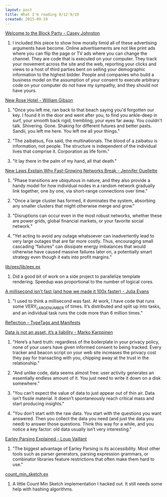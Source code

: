 ```yaml
---
layout: post
title: What I'm reading 9/12-9/19
created: 2015-09-19
---
```


[Welcome to the Block Party - Casey Johnston](http://www.theawl.com/2015/09/welcome-to-the-block-party)

1. I included this piece to show how morally timid all of these advertising arguments have become. Online advertisements are not like print ads where you can flip the page or TV ads where you can change the channel. They are code that is executed on your computer. They track your movement across the site and the web, reporting your clicks and views to a host of third parties bent on selling your demographic information to the highest bidder. People and companies who build a business model on the assumption of your consent to execute arbitrary code on your computer do not have my sympathy, and they should not have yours.

[New Rose Hotel - William Gibson](http://www.voidspace.org.uk/cyberpunk/burning_chrome.shtml#newrose)

1. "Once you left me, ran back to that beach saying you'd forgotten our key. I found it in the door and went after you, to find you ankle-deep in surf, your smooth back rigid, trembling; your eyes far away. You couldn't talk. Shivering. Gone. Shaking for different futures and better pasts. Sandii, you left me here. You left me all your things."

2. "The zaibatsus, Fox said, the multinationals. The blood of a zaibatsu is information, not people. The structure is independent of the individual lives that comprise it. Corporation as life form."

3. "It lay there in the palm of my hand, all that death."

[New Laws Explain Why Fast-Growing Networks Break - Jennifer Ouellette](http://www.wired.com/2015/08/new-laws-explain-fast-growing-networks-break/)

1. "Phase transitions are ubiquitous in nature, and they also provide a handy model for how individual nodes in a random network gradually link together, one by one, via short-range connections over time."

2. "Once a large cluster has formed, it dominates the system, absorbing any smaller clusters that might otherwise merge and grow."

3. "Disruptions can occur even in the most robust networks, whether these are power grids, global financial markets, or your favorite social network."

4. "Yet acting to avoid any outage whatsoever can inadvertently lead to very large outages that are far more costly. Thus, encouraging small cascading “failures” can dissipate energy imbalances that would otherwise have caused massive failures later on, a potentially smart strategy even though it eats into profit margins."

[lib/eex/lib/eex.ex](https://github.com/elixir-lang/elixir/blob/v1.0.5/lib/eex/lib/eex.ex)

1. Did a good bit of work on a side project to parallelize template rendering. Speedup was proportional to the number of logical cores.

[A millisecond isn't fast (and how we made it 100x faster) - Julia Evans](http://jvns.ca/blog/2015/09/10/a-millisecond-isnt-fast-and-how-we-fixed-it/)

1. "I used to think a millisecond was fast. At work, I have code that runs some VERY<sub>LARGE</sub><sub>NUMBER</sub> of times. It’s distributed and split up into tasks, and an individual task runs the code more than 6 million times."

[Reflection - TypeTags and Manifests](http://docs.scala-lang.org/overviews/reflection/typetags-manifests.html)

[Data is not an asset, it’s a liability - Marko Karppinen](https://www.richie.fi/blog/data-is-a-liability.html)

1. "Here’s a hard truth: regardless of the boilerplate in your privacy policy, none of your users have given informed consent to being tracked. Every tracker and beacon script on your web site increases the privacy cost they pay for transacting with you, chipping away at the trust in the relationship."

2. "And unlike code, data seems almost free: user activity generates an essentially endless amount of it. You just need to write it down on a disk somewhere."

3. "You can’t expect the value of data to just appear out of thin air. Data isn’t fissile material. It doesn’t spontaneously reach critical mass and start producing insights."

4. "You don’t start with the raw data. You start with the questions you want answered. Then you collect the data you need (and just the data you need) to answer those questions. Think this way for a while, and you notice a key factor: old data usually isn’t very interesting."

[Earley Parsing Explained - Loup Vaillant](http://loup-vaillant.fr/tutorials/earley-parsing/)

1. "The biggest advantage of Earley Parsing is its accessibility. Most other tools such as parser generators, parsing expression grammars, or combinator libraries feature restrictions that often make them hard to use."

[count_min_sketch.ex](https://github.com/ckampfe/count_min_sketch/blob/master/lib/count_min_sketch.ex)

1. A little Count Min Sketch implementation I hacked out. It still needs some help with hashing algorithms.
